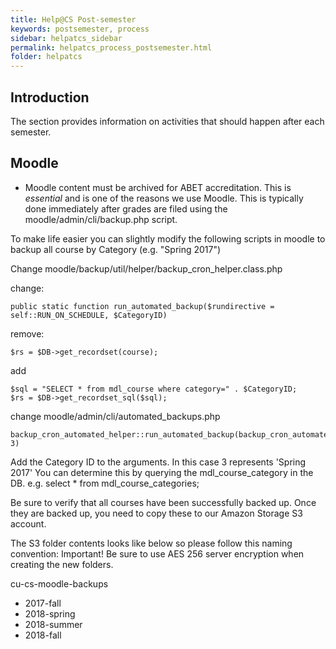 ```yaml
---
title: Help@CS Post-semester
keywords: postsemester, process
sidebar: helpatcs_sidebar
permalink: helpatcs_process_postsemester.html
folder: helpatcs
---
```


## Introduction

The section provides information on activities that should happen after each semester.

## Moodle

* Moodle content must be archived for ABET accreditation.
This is *essential* and is one of the reasons we use Moodle.
This is typically done immediately after grades are filed using
the moodle/admin/cli/backup.php script.

To make life easier you can slightly modify the following scripts in moodle to backup all course by Category (e.g. "Spring 2017")

Change moodle/backup/util/helper/backup_cron_helper.class.php

change:
```
public static function run_automated_backup($rundirective = self::RUN_ON_SCHEDULE, $CategoryID)
```

remove:
```
$rs = $DB->get_recordset(course);
```

add
```
$sql = "SELECT * from mdl_course where category=" . $CategoryID;
$rs = $DB->get_recordset_sql($sql);
```

change moodle/admin/cli/automated_backups.php
```
backup_cron_automated_helper::run_automated_backup(backup_cron_automated_helper::RUN_IMMEDIATELY, 3)
```

Add the Category ID to the arguments. In this case 3 represents 'Spring 2017'
You can determine this by querying the mdl_course_category in the DB.
e.g.  select * from mdl_course_categories;

Be sure to verify that all courses have been successfully backed up.
Once they are backed up, you need to copy these to our Amazon Storage S3
account.

The S3 folder contents looks like below so please follow this naming convention:
Important! Be sure to use AES 256 server encryption when creating the new folders.

cu-cs-moodle-backups
* 2017-fall
* 2018-spring
* 2018-summer
* 2018-fall
